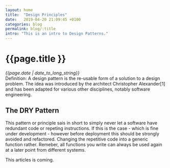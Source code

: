 ```yaml
---
layout: home
title:  "Design Principles"
date:   2019-04-20 21:09:45 +0100
categories: blog
permalink: blog/:title
intro: "This is an intro to Design Patterns."
---
```

<div class="container">
  <h1>{{page.title }}<br></h1>
  <i>{{page.date | date_to_long_string}}<br></i>
  Definition: A design pattern is the re-usable form of a solution to a design problem. The idea was introduced by the architect Christopher Alexander[1] and has been adapted for various other disciplines, notably software engineering.

  <h2>The DRY Pattern</h2>
  <p>This pattern or principle sais in short to simply never let a software have redundant code or repeting instructions. If this is the case - which is fine under development - however before deployment this should be strongly avoided and refactored. Changing the repetitive code into a generic function rather. Remeber, all functions you write can always be used again at a later point from different systems.</p>

  This articles is coming.

</div>
